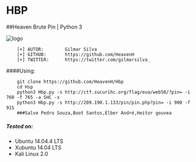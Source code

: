 # HBP
##Heaven Brute Pin | Python 3

![logo](logo.png)

```
    [+] AUTOR:        Gilmar Silva
    [+] GITHUB:       https://github.com/HeavenH
    [+] TWITTER:      https://twitter.com/gilmarsilva_
```

####Using:
```
    git clone https://github.com/HeavenH/Hbp
    cd Hsp
    python3 Hbp.py -s http://ctf.sucurihc.org/flag/eua/web50/?pin= -i 760 -f 765 -a SHC -x
    python3 Hbp.py -s http://209.190.1.133/pin/pin.php?pin= -i 900 -f 915
    ###Salve Pedro Souza,Boot Santos,Elber André,Heitor gouvea
```

##### Tested on:

* Ubuntu 14.04.4 LTS
* Xubuntu 14.04 LTS
* Kali Linux 2.0
